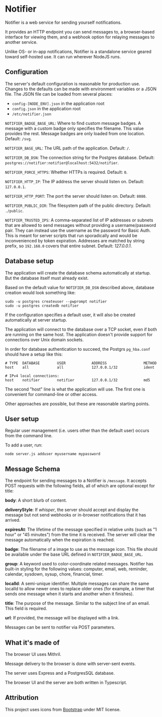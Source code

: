 # Notifier
Notifier is a web service for sending yourself notifications.

It provides an HTTP endpoint you can send messages to, a browser-based
interface for viewing them, and a webhook option for relaying messages
to another service.

Unlike OS- or in-app notifications, Notifier is a standalone service
geared toward self-hosted use. It can run wherever NodeJS runs.

## Configuration
The server's default configuration is reasonable for production use.
Changes to the defaults can be made with environment variables or a
JSON file. The JSON file can be loaded from several places:

  - `config-[NODE_ENV].json` in the application root
  - `config.json` in the application root
  - `/etc/notifier.json`

`NOTIFIER_BADGE_BASE_URL`: Where to find custom message
badges. A message with a custom badge only specifies the
filename. This value provides the rest. Message badges are only
loaded from one location.
Default: `/svg`.

`NOTIFIER_BASE_URL`: The URL path of the application. Default: `/`.

`NOTIFIER_DB_DSN`: The connection string for the Postgres database.
Default: `postgres://notifier:notifier@localhost:5432/notifier`.

`NOTIFIER_FORCE_HTTPS`: Whether HTTPs is required. Default: `0`.

`NOTIFIER_HTTP_IP`: The IP address the server should listen on.
Default: `127.0.0.1`.

`NOTIFIER_HTTP_PORT`: The port the server should listen on.
Default: `8080`.

`NOTIFIER_PUBLIC_DIR`: The filesystem path of the public directory.
Default: `./public`.

`NOTIFIER_TRUSTED_IPS`: A comma-separated list of IP addresses or
subnets that are allowed to send messages without providing a
username/password pair. They can instead use the username as the
password for Basic Auth. This is meant for server scripts that run
sporadically and would be inconvenienced by token
expiration. Addresses are matched by string prefix, so `192.168.0`
covers that entire subnet.  Default: _127.0.0.1_.

## Database setup

The application will create the database schema automatically at
startup. But the database itself must already exist.

Based on the default value for `NOTIFIER_DB_DSN` described above,
database creation would look something like:

```
sudo -u postgres createuser --pwprompt notifier
sudo -u postgres createdb notifier
```

If the configuration specifies a default user, it will also be created
automatically at server startup.

The application will connect to the database over a TCP socket, even
if both are running on the same host. The application doesn't provide
support for connections over Unix domain sockets.

In order for database authentication to succeed, the Postgrs
`pg_hba.conf` should have a setup like this:

```
# TYPE  DATABASE        USER            ADDRESS                 METHOD
host    all             all             127.0.0.1/32            ident

# IPv4 local connections:
host    notifier        notifier        127.0.0.1/32            md5
```

The second "host" line is what the application will use. The first one
is convenient for command-line or other access.

Other approaches are possible, but these are reasonable starting points.

## User setup

Regular user management (i.e. users other than the default user)
occurs from the command line.

To add a user, run:

```
node server.js adduser myusername mypassword
```

## Message Schema

The endpoint for sending messages to a Notifier is `/message`. It
accepts POST requests with the following fields, all of which are
optional except for title:

**body**: A short blurb of content.

**deliveryStyle**: If _whisper_, the server should accept and display
the message but not send webhooks or in-browser notifications that it
has arrived.

**expiresAt**: The lifetime of the message specified in relative units
(such as "1 hour" or "45 minutes") from the time it is received. The
server will clear the message automatically when the expiration is
reached.

**badge**: The filename of a image to use as the message icon.  This
file should be available under the base URL defined in
`NOTIFIER_BADGE_BASE_URL`.

**group**: A keyword used to color-coordinate related
messages. Notifier has built-in styling for the following values:
computer, email, web, reminder, calendar, sysdown, sysup,
chore, financial, timer.

**localId**: A semi-unique identifier. Multiple messages can share the
same localId to allow newer ones to replace older ones (for example, a
timer that sends one message when it starts and another when it
finishes).

**title**: The purpose of the message. Similar to the subject line of
an email. This field is required.

**url**: If provided, the message will be displayed with a link.

Messages can be sent to notifier via POST parameters.

## What it's made of
The browser UI uses Mithril.

Message delivery to the browser is done with server-sent events.

The server uses Express and a PostgresSQL database.

The browser UI and the server are both written in Typescript.


## Attribution
This project uses icons from [Bootstrap](https://github.com/twbs/icons)
under MIT license.
